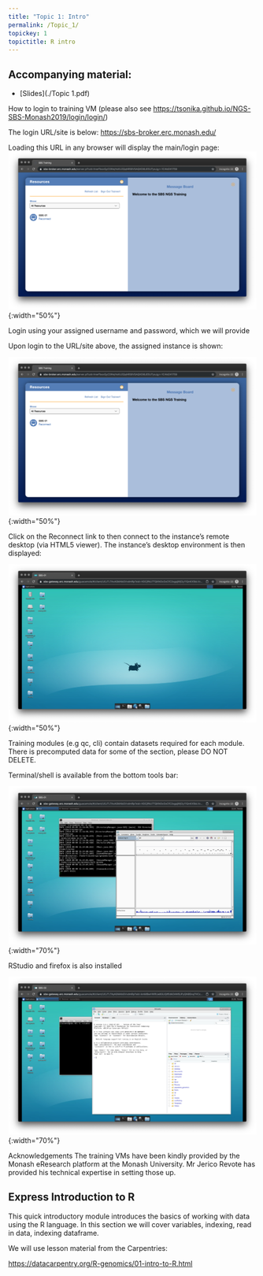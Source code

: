 ```yaml
---
title: "Topic 1: Intro"
permalink: /Topic_1/
topickey: 1
topictitle: R intro
---
```


Accompanying material:
---------------------

* [Slides](./Topic 1.pdf)

How to login to training VM (please also see https://tsonika.github.io/NGS-SBS-Monash2019/login/login/)

The login URL/site is below: https://sbs-broker.erc.monash.edu/ 

Loading this URL in any browser will display the main/login page:
![](Screen_shot_one.png){:width="50%"}

Login using your assigned username and password, which we will provide

Upon login to the URL/site above, the assigned instance is shown:

![](Screen_shot_two.png){:width="50%"}

Click on the Reconnect link to then connect to the instance’s remote desktop (via HTML5 viewer). The instance’s desktop environment is then displayed:

![](Screen_shot_three.png){:width="50%"}

Training modules (e.g qc, cli) contain datasets required for each module. There is precomputed data for some of the section, please DO NOT DELETE.

Terminal/shell is available from the bottom tools bar:

![](Screen_shot_four.png){:width="70%"}

RStudio and firefox is also installed

![](Screen_shot_five.png){:width="70%"}

Acknowledgements
The training VMs have been kindly provided by the Monash eResearch platform at the Monash University. Mr Jerico Revote has provided his technical expertise in setting those up.


## Express Introduction to R

This quick introductory module introduces the basics of working with data using the R language. In this section we will cover variables, indexing, read in data, indexing dataframe.

We will use lesson material from the Carpentries:

https://datacarpentry.org/R-genomics/01-intro-to-R.html
